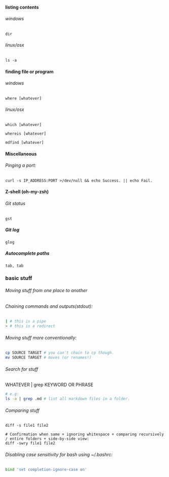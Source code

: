 #### listing contents  

###### windows  
    dir   
    
###### linux/osx  
    ls -a   
    
#### finding file or program  

###### windows  
    where [whatever]  
    
###### linux/osx   
    which [whatever]  
    
    whereis [whatever]  
    
    mdfind [whatever]

#### Miscellaneous

###### Pinging a port:

    curl -s IP_ADDRESS:PORT >/dev/null && echo Success. || echo Fail.

#### Z-shell (oh-my-zsh)

###### Git status

    gst

##### Git log

    glog
    
##### Autocomplete paths

    tab, tab
    
### basic stuff

###### Moving stuff from one place to another

###### Chaining commands and outputs(stdout):
```sh
| # this is a pipe
> # this is a redirect
```

###### Moving stuff more conventionally:
```sh
cp SOURCE TARGET # you can't chain to cp though.
mv SOURCE TARGET # moves (or renames!)
```

###### Search for stuff

WHATEVER | grep KEYWORD OR PHRASE
```sh
# e.g:
ls -a | grep .md # list all markdown files in a folder.
```

###### Comparing stuff

```
diff -s file1 file2

# Confirmation when same + ignoring whitespace + comparing recursively / entire folders + side-by-side view:
diff -swry file1 file2
```

###### Disabling case sensitivity for bash using ~/.bashrc:

```sh
bind 'set completion-ignore-case on'
```

